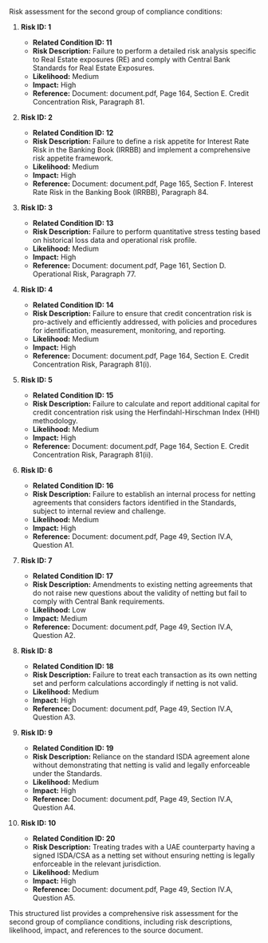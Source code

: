 Risk assessment for the second group of compliance conditions:

1. **Risk ID: 1**
   - **Related Condition ID: 11**
   - **Risk Description:** Failure to perform a detailed risk analysis specific to Real Estate exposures (RE) and comply with Central Bank Standards for Real Estate Exposures.
   - **Likelihood:** Medium
   - **Impact:** High
   - **Reference:** Document: document.pdf, Page 164, Section E. Credit Concentration Risk, Paragraph 81.

2. **Risk ID: 2**
   - **Related Condition ID: 12**
   - **Risk Description:** Failure to define a risk appetite for Interest Rate Risk in the Banking Book (IRRBB) and implement a comprehensive risk appetite framework.
   - **Likelihood:** Medium
   - **Impact:** High
   - **Reference:** Document: document.pdf, Page 165, Section F. Interest Rate Risk in the Banking Book (IRRBB), Paragraph 84.

3. **Risk ID: 3**
   - **Related Condition ID: 13**
   - **Risk Description:** Failure to perform quantitative stress testing based on historical loss data and operational risk profile.
   - **Likelihood:** Medium
   - **Impact:** High
   - **Reference:** Document: document.pdf, Page 161, Section D. Operational Risk, Paragraph 77.

4. **Risk ID: 4**
   - **Related Condition ID: 14**
   - **Risk Description:** Failure to ensure that credit concentration risk is pro-actively and efficiently addressed, with policies and procedures for identification, measurement, monitoring, and reporting.
   - **Likelihood:** Medium
   - **Impact:** High
   - **Reference:** Document: document.pdf, Page 164, Section E. Credit Concentration Risk, Paragraph 81(i).

5. **Risk ID: 5**
   - **Related Condition ID: 15**
   - **Risk Description:** Failure to calculate and report additional capital for credit concentration risk using the Herfindahl-Hirschman Index (HHI) methodology.
   - **Likelihood:** Medium
   - **Impact:** High
   - **Reference:** Document: document.pdf, Page 164, Section E. Credit Concentration Risk, Paragraph 81(ii).

6. **Risk ID: 6**
   - **Related Condition ID: 16**
   - **Risk Description:** Failure to establish an internal process for netting agreements that considers factors identified in the Standards, subject to internal review and challenge.
   - **Likelihood:** Medium
   - **Impact:** High
   - **Reference:** Document: document.pdf, Page 49, Section IV.A, Question A1.

7. **Risk ID: 7**
   - **Related Condition ID: 17**
   - **Risk Description:** Amendments to existing netting agreements that do not raise new questions about the validity of netting but fail to comply with Central Bank requirements.
   - **Likelihood:** Low
   - **Impact:** Medium
   - **Reference:** Document: document.pdf, Page 49, Section IV.A, Question A2.

8. **Risk ID: 8**
   - **Related Condition ID: 18**
   - **Risk Description:** Failure to treat each transaction as its own netting set and perform calculations accordingly if netting is not valid.
   - **Likelihood:** Medium
   - **Impact:** High
   - **Reference:** Document: document.pdf, Page 49, Section IV.A, Question A3.

9. **Risk ID: 9**
   - **Related Condition ID: 19**
   - **Risk Description:** Reliance on the standard ISDA agreement alone without demonstrating that netting is valid and legally enforceable under the Standards.
   - **Likelihood:** Medium
   - **Impact:** High
   - **Reference:** Document: document.pdf, Page 49, Section IV.A, Question A4.

10. **Risk ID: 10**
    - **Related Condition ID: 20**
    - **Risk Description:** Treating trades with a UAE counterparty having a signed ISDA/CSA as a netting set without ensuring netting is legally enforceable in the relevant jurisdiction.
    - **Likelihood:** Medium
    - **Impact:** High
    - **Reference:** Document: document.pdf, Page 49, Section IV.A, Question A5.

This structured list provides a comprehensive risk assessment for the second group of compliance conditions, including risk descriptions, likelihood, impact, and references to the source document.